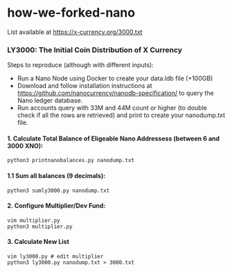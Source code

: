 # how-we-forked-nano
List available at https://x-currency.org/3000.txt

### LY3000: The Initial Coin Distribution of X Currency

Steps to reproduce (although with different inputs):
- Run a Nano Node using Docker to create your data.ldb file (+100GB)
- Download and follow installation instructions at https://github.com/nanocurrency/nanodb-specification/ to query the Nano ledger database.
- Run accounts query with 33M and 44M count or higher (to double check if all the rows are retrieved) and print to create your nanodump.txt file.


#### 1. Calculate Total Balance of Eligeable Nano Addressess (between 6 and 3000 XNO):
```
python3 printnanobalances.py nanodump.txt
```

#### 1.1 Sum all balances (9 decimals):
```
python3 sumly3000.py nanodump.txt
```

#### 2. Configure Multiplier/Dev Fund:
```
vim multiplier.py
python3 multiplier.py
```

#### 3. Calculate New List
```
vim ly3000.py # edit multiplier
python3 ly3000.py nanodump.txt > 3000.txt
```
